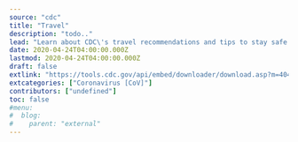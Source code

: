 ```yaml
---
source: "cdc"
title: "Travel"
description: "todo.."
lead: "Learn about CDC\'s travel recommendations and tips to stay safe during the COVID-19 pandemic."
date: 2020-04-24T04:00:00.000Z
lastmod: 2020-04-24T04:00:00.000Z
draft: false
extlink: "https://tools.cdc.gov/api/embed/downloader/download.asp?m=404952&c=407558"
extcategories: ["Coronavirus [CoV]"]
contributors: ["undefined"]
toc: false
#menu:
#  blog:
#    parent: "external"
---
```

